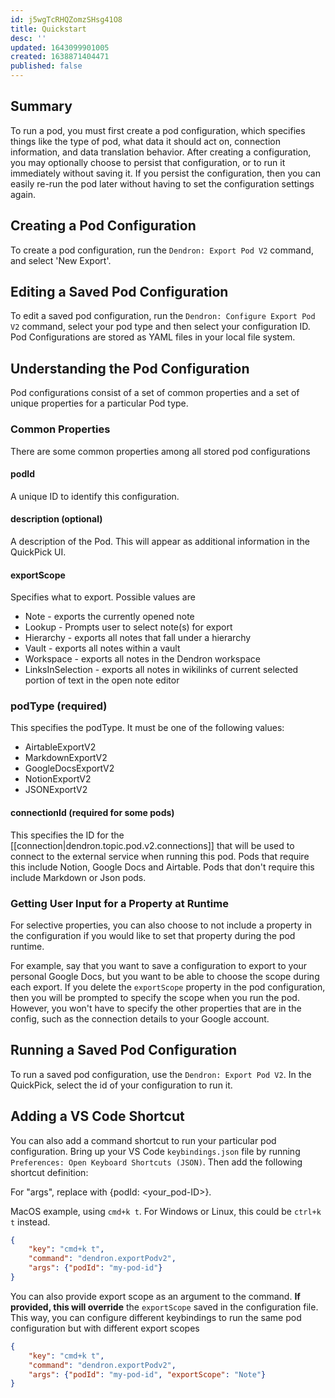 ```yaml
---
id: j5wgTcRHQZomzSHsg41O8
title: Quickstart
desc: ''
updated: 1643099901005
created: 1638871404471
published: false
---
```


## Summary

To run a pod, you must first create a pod configuration, which specifies things like the type of pod, what data it should act on, connection information, and data translation behavior. After creating a configuration, you may optionally choose to persist that configuration, or to run it immediately without saving it.  If you persist the configuration, then you can easily re-run the pod later without having to set the configuration settings again.

## Creating a Pod Configuration

To create a pod configuration, run the `Dendron: Export Pod V2` command, and select 'New Export'.

## Editing a Saved Pod Configuration

To edit a saved pod configuration, run the `Dendron: Configure Export Pod V2` command, select your pod type and then select your configuration ID.  Pod Configurations are stored as YAML files in your local file system.

## Understanding the Pod Configuration

Pod configurations consist of a set of common properties and a set of unique properties for a particular Pod type.

### Common Properties

There are some common properties among all stored pod configurations

#### podId

A unique ID to identify this configuration. 

#### description (optional)

A description of the Pod. This will appear as additional information in the QuickPick UI.

#### exportScope 

Specifies what to export. Possible values are

- Note - exports the currently opened note
- Lookup - Prompts user to select note(s) for export 
- Hierarchy - exports all notes that fall under a hierarchy
- Vault - exports all notes within a vault
- Workspace - exports all notes in the Dendron workspace
- LinksInSelection - exports all notes in wikilinks of current selected portion of text in the open note editor


### podType (required)

This specifies the podType. It must be one of the following values:
- AirtableExportV2
- MarkdownExportV2
- GoogleDocsExportV2
- NotionExportV2
- JSONExportV2

#### connectionId (required for some pods)

This specifies the ID for the [[connection|dendron.topic.pod.v2.connections]] that will be used to connect to the external service when running this pod. Pods that require this include Notion, Google Docs and Airtable.  Pods that don't require this include Markdown or Json pods.

### Getting User Input for a Property at Runtime

For selective properties, you can also choose to not include a property in the configuration if you would like to set that property during the pod runtime. 

For example, say that you want to save a configuration to export to your personal Google Docs, but you want to be able to choose the scope during each export. If you delete the `exportScope` property in the pod configuration, then you will be prompted to specify the scope when you run the pod.  However, you won't have to specify the other properties that are in the config, such as the connection details to your Google account.

## Running a Saved Pod Configuration

To run a saved pod configuration, use the `Dendron: Export Pod V2`.  In the QuickPick, select the id of your configuration to run it.

## Adding a VS Code Shortcut

You can also add a command shortcut to run your particular pod configuration. Bring up your VS Code `keybindings.json` file by running `Preferences: Open Keyboard Shortcuts (JSON)`.  Then add the following shortcut definition: 

For "args", replace with {podId: <your_pod-ID>}.

MacOS example, using `cmd+k t`. For Windows or Linux, this could be `ctrl+k t` instead.

```json
{
    "key": "cmd+k t",
    "command": "dendron.exportPodv2",
    "args": {"podId": "my-pod-id"}
}
```
You can also provide export scope as an argument to the command. __If provided, this will override__ the `exportScope` saved in the configuration file. This way, you can configure different keybindings to run the same pod configuration but with different export scopes

```json
{
    "key": "cmd+k t",
    "command": "dendron.exportPodv2",
    "args": {"podId": "my-pod-id", "exportScope": "Note"}
}
```